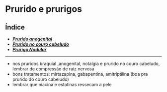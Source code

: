# **Prurido e prurigos**

## Índice

- [***Prurido anogenital***](prurido-anogenital.md)
- [***Prurido no couro cabeludo***](prurido-no-couro-cabeludo.md)
- [***Prurigo Nodular***](prurigo-nodular.md)

---


- nos pruridos braquial ,anogenital, notalgia e prurido no couro cabeludo, lembrar de compressão de raiz nervosa  
- bons tratamentos: mirtazapina, gabapentina, amitriptilina (boa pra prurido do couro cabeludo)  
- lembrar que niacina e estatinas ressecam a pele


